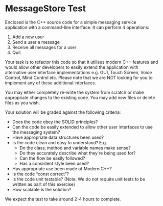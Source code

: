 # MessageStore Test

Enclosed is the C++ source code for a simple messaging service application with a command-line interface. It can perform 4 operations:

1.    Add a new user
2.    Send a user a message
3.    Receive all messages for a user
4.    Quit

Your task is to refactor this code so that it utilises modern C++ features and would allow other developers to easily extend the application with alternative user interface implementations e.g. GUI, Touch Screen, Voice Control, Mind Control etc. Please note that we are NOT looking for you to implement any of these additional interfaces.

You may either completely re-write the system from scratch or make appropriate changes to the existing code. You may add new files or delete files as you wish. 

Your solution will be graded against the following criteria:
* Does the code obey the SOLID principles?
* Can the code be easily extended to allow other user interfaces to use the messaging system?
* Have appropriate data structures been used?
* Is the code clean and easy to understand? E.g.
  * Do the class, method and variable names make sense?
  * Do they accurately describe what they're being used for?
  * Can the flow be easily followed?
  * Has a consistent style been used?
* Has appropriate use been made of Modern C++?
* Is the code “const correct”?
* Is the code unit testable? (Note: We do not require unit tests to be written as part of this exercise)
* How scalable is the solution?

We expect the test to take around 2-4 hours to complete.

